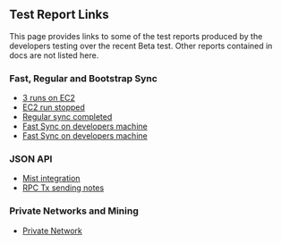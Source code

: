 ## Test Report Links

This page provides links to some of the test reports produced by the developers testing over the recent Beta test. Other reports contained in docs are not listed here. 

### Fast, Regular and Bootstrap Sync 

 - [3 runs on EC2](AlanMc---Testing-fast-download)
 - [EC2 run stopped](client-fast-sync-testing)
 - [Regular sync completed](Client-sync-testing)
 - [Fast Sync on developers machine](Testing-fast-sync,-default-settings-(--changes-during-syncing))
 - [Fast Sync on developers machine](Testing-fast-sync---linux)

### JSON API

 - [Mist integration](Mist-Integration-Testing-Report)
 - [RPC Tx sending notes](RPC-testing---sending-transactions-notes)

### Private Networks and Mining
 - [Private Network](Private-Network-Mining-Tests)
